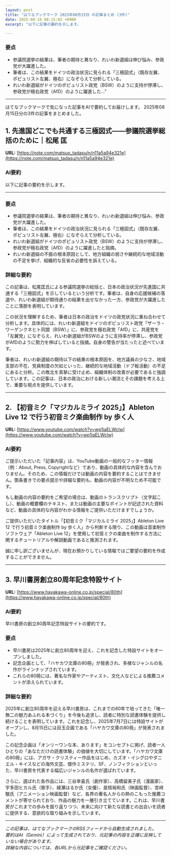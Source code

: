 ```yaml
---
layout: post
title: "はてなブックマーク 2025年08月15日 の記事まとめ (3件)"
date: 2025-08-16 08:15:02 +0900
excerpt: "以下に記事の要約を示します。

---
```


### 要点

*   参議院選挙の結果は、筆者の期待と異なり、れいわ新選組は伸び悩み、参政党が大躍進した。
*   筆者は、この結果をドイツの政治状況に見られる「三極図式」（既存左翼、ポピュリスト左翼、極右）になぞらえて分析している。
*   れいわ新選組がドイツのポピュリスト政党（BSW）のように支持が停滞し、参政党が極右政党（AfD）のように躍進した..."
---

はてなブックマークで気になった記事をAIで要約してお届けします。
2025年08月15日分の3件の記事をまとめました。

## 1. 先進国どこでも共通する三極図式——参議院選挙総括のために｜松尾 匡

**URL:** [https://note.com/matsuo_tadasu/n/n11a5a94e321e](https://note.com/matsuo_tadasu/n/n11a5a94e321e)

### AI要約

以下に記事の要約を示します。

---

### 要点

*   参議院選挙の結果は、筆者の期待と異なり、れいわ新選組は伸び悩み、参政党が大躍進した。
*   筆者は、この結果をドイツの政治状況に見られる「三極図式」（既存左翼、ポピュリスト左翼、極右）になぞらえて分析している。
*   れいわ新選組がドイツのポピュリスト政党（BSW）のように支持が停滞し、参政党が極右政党（AfD）のように躍進したと指摘。
*   れいわ新選組の不振の根本原因として、地方組織の弱さや継続的な地域活動の不足を挙げ、組織的な反省の必要性を訴えている。

### 詳細な要約

この記事は、松尾匡氏による参議院選挙の総括と、日本の政治状況が先進国に共通する「三極図式」を示しているという分析です。筆者は、自身の応援候補の落選や、れいわ新選組が期待通りの結果を出せなかった一方、参政党が大躍進したことに落胆を表明しています。

この状況を理解するため、筆者は日本の政治をドイツの政党状況に重ね合わせて分析します。具体的には、れいわ新選組をドイツのポピュリスト政党「ザーラ・ワーゲンクネヒト同盟（BSW）」に、参政党を極右政党「AfD」に、共産党を「左翼党」になぞらえ、れいわ新選組がBSWのように支持率が停滞し、参政党がAfDのように勢力を伸ばしていると指摘。自身の警告が当たったと述べています。

筆者は、れいわ新選組の期待以下の結果の根本原因を、地方議員の少なさ、地域支部の不在、党員制度の欠如といった、継続的な地域活動（ドブ板活動）の不足にあると分析。この敗北を真摯に受け止め、組織体制の改善が必要であると強調しています。この記事は、日本の政治における新しい潮流とその課題を考える上で、重要な視点を提供しています。

---

## 2. 【初音ミク「マジカルミライ 2025」】Ableton Live 12 で行う初音ミク楽曲制作 by 歩く人

**URL:** [https://www.youtube.com/watch?v=wp1iaELWclw](https://www.youtube.com/watch?v=wp1iaELWclw)

### AI要約

ご提示いただいた「記事内容」は、YouTube動画の一般的なフッター情報（例：About, Press, Copyrightなど）であり、動画の具体的な内容を含んでおりません。そのため、この情報だけでは動画の内容を要約することはできません。箇条書きでの要点提示や詳細な要約も、動画の内容が不明なため不可能です。

もし動画の内容の要約をご希望の場合は、動画のトランスクリプト（文字起こし）、動画の概要欄のテキスト、または動画の主要なポイントが記述された資料など、動画の具体的な内容がわかる情報をご提供いただけますでしょうか。

ご提供いただいたタイトル「【初音ミク「マジカルミライ 2025」】Ableton Live 12 で行う初音ミク楽曲制作 by 歩く人」から判断する限り、この動画は音楽制作ソフトウェア「Ableton Live 12」を使用して初音ミクの楽曲を制作する方法に関するチュートリアルや解説動画であると推測されます。

誠に申し訳ございませんが、現在お預かりしている情報ではご要望の要約を作成することができません。

---

## 3. 早川書房創立80周年記念特設サイト

**URL:** [https://www.hayakawa-online.co.jp/special/80th](https://www.hayakawa-online.co.jp/special/80th)

### AI要約

早川書房の創立80周年記念特設サイトの要約です。

### 要点

*   早川書房は2025年に創立80周年を迎え、これを記念した特設サイトをオープンしました。
*   記念企画として、「ハヤカワ文庫の80冊」が発表され、多様なジャンルの名作がラインナップされています。
*   これらの80冊には、著名な作家やアーティスト、文化人などによる推薦コメントが添えられています。

### 詳細な要約

2025年に創立80周年を迎える早川書房は、これまでの80年で培ってきた「唯一無二の魅力あふれる本づくり」を今後も追求し、読者に特別な読書体験を提供し続けることを表明しています。これを記念し、2025年7月7日には特設サイトがオープンし、8月15日には目玉企画である「ハヤカワ文庫の80冊」が発表されました。

この記念企画は「オンリーワンな本、あります」をコンセプトに掲げ、読者一人ひとりの「あなただけの読書体験」の価値を大切にしています。「ハヤカワ文庫の80冊」には、アガサ・クリスティー作品をはじめ、カズオ・イシグロやダニエル・キイスなどの海外文芸、傑作ミステリ、SF、ノンフィクションといった、早川書房を代表する幅広いジャンルの名作が選ばれています。

さらに、選ばれた各作品には、三谷幸喜氏（劇作家）、高橋留美子氏（漫画家）、宇多田ヒカル氏（歌手）、綾瀬はるか氏（女優）、是枝裕和氏（映画監督）、宮﨑駿氏（アニメーション映画監督）など、各界の著名人からの熱のこもった推薦コメントが寄せられており、作品の魅力を一層引き立てています。これは、早川書房がこれまでの歩みを振り返りつつ、未来に向けて新たな読書との出会いを読者に提供する、意欲的な取り組みを示しています。

---

*この記事は、はてなブックマークのRSSフィードから自動生成されました。*  
*要約はAI（Gemini）によって生成されており、元記事の内容を正確に反映していない場合があります。*  
*詳細な内容については、各URLから元記事をご確認ください。*
